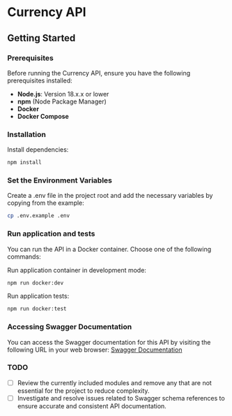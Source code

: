 # Currency API

## Getting Started

### Prerequisites

Before running the Currency API, ensure you have the following prerequisites installed:

- **Node.js**: Version 18.x.x or lower
- **npm** (Node Package Manager)
- **Docker**
- **Docker Compose**

### Installation

Install dependencies:
  ```bash
  npm install
  ```

### Set the Environment Variables
Create a .env file in the project root and add the necessary variables by copying from the example:

  ```bash
  cp .env.example .env
  ```

### Run application and tests
You can run the API in a Docker container. Choose one of the following commands:

Run application  container in development mode:

```bash
npm run docker:dev
```

Run application tests:

```bash
npm run docker:test
```

### Accessing Swagger Documentation

You can access the Swagger documentation for this API by visiting the following URL in your web browser:
[Swagger Documentation](http://localhost:3002/v1/docs/)


### TODO

- [ ] Review the currently included modules and remove any that are not essential for the project to reduce complexity.
- [ ] Investigate and resolve issues related to Swagger schema references to ensure accurate and consistent API documentation.
